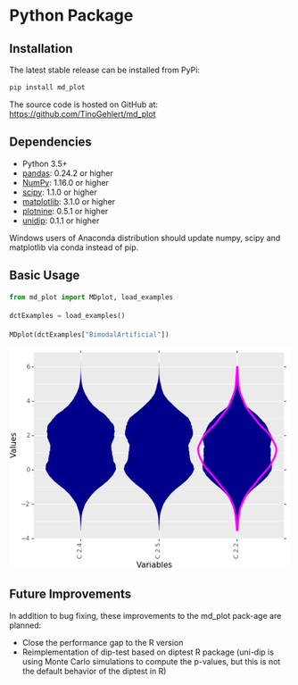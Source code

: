 # Python Package

## Installation

The latest stable release can be installed from PyPi:

```sh
pip install md_plot
```

The source code is hosted on GitHub at: https://github.com/TinoGehlert/md_plot

## Dependencies

- Python 3.5+
- [pandas](https://pandas.pydata.org): 0.24.2 or higher
- [NumPy](http://www.numpy.org): 1.16.0 or higher
- [scipy](https://www.scipy.org/): 1.1.0 or higher
- [matplotlib](https://matplotlib.org/): 3.1.0 or higher
- [plotnine](https://plotnine.readthedocs.io/en/stable/): 0.5.1 or higher
- [unidip](https://github.com/BenjaminDoran/unidip/): 0.1.1 or higher

Windows users of Anaconda distribution should update numpy, scipy and matplotlib via conda instead of pip.

## Basic Usage

```python
from md_plot import MDplot, load_examples

dctExamples = load_examples()

MDplot(dctExamples["BimodalArtificial"])
```

![](images/bimodal_artificial.png)

## Future Improvements

In addition to bug fixing, these improvements to the md_plot pack-age are planned:
- Close the performance gap to the R version
- Reimplementation of dip-test based on diptest R package (uni-dip is using Monte Carlo simulations to compute the p-values, but this is not the default behavior of the diptest in R)
